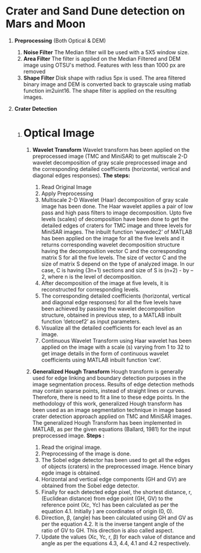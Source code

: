 # Crater and Sand Dune detection on Mars and Moon

1. **Preprocessing** (Both Optical & DEM)
    1. **Noise Filter** 
    The Median filter will be used with a 5X5 window size.
    2. **Area Filter**
    The filter is applied on the Median Filtered and DEM image using OTSU's method.
    Features with less than 1000 px are removed
    3. **Shape Filter** 
    Disk shape with radius 5px is used.
    The area filtered binary image and DEM is converted back to grayscale using matlab function im2uint16.
    The shape filter is applied on the resulting images.

2. **Crater Detection**
    1. # **Optical Image**
        1. **Wavelet Transform** 
            Wavelet transform has been applied on the preprocessed image (TMC and MiniSAR) to get multiscale 2-D wavelet decomposition of            gray scale preprocessed image and the corresponding detailed coefficients (horizontal, vertical and diagonal edges responses).
            **The steps:**
            1. Read Original Image   
            2. Apply Preprocessing 
            3.  Multiscale 2-D Wavelet (Haar) decomposition of gray scale image has been done. The Haar wavelet applies a pair of low pass and high pass filters to image decomposition. Upto five levels (scales) of decomposition have been done to get the detailed edges of craters for TMC image and three levels for MiniSAR images. The inbuilt function ‘wavedec2’ of MATLAB has been applied on the image for all the five levels and it returns corresponding wavelet decomposition structure having the decomposition vector C and the corresponding matrix S for all the five levels. The size of vector C and the size of matrix S depend on the type of analyzed image. In our case, C is having (3n+1) sections and size of S is (n+2) - by – 2, where n is the level of decomposition.
            4. After decomposition of the image at five levels, it is reconstructed for corresponding levels. 
            5. The corresponding detailed coefficients (horizontal, vertical and diagonal edge responses) for all the five levels have been achieved by passing the wavelet decomposition structure, obtained in previous step, to a MATLAB inbuilt function ‘detcoef2’ as input parameters. 
            6. Visualize all the detailed coefficients for each level as an image.
            7. Continuous Wavelet Transform using Haar wavelet has been applied on the image with a scale (s) varying from 1 to 32 to get image details in the form of continuous wavelet coefficients using MATLAB inbuilt function ‘cwt’. 
      
        2. **Generalized Hough Transform**
            Hough transform is generally used for edge linking and boundary detection purposes in the image segmentation process. Results of edge detection methods may contain sparse points, instead of straight lines or curves. Therefore, there is need to fit a line to these edge points. In the methodology of this work, generalized Hough transform has been used as an image segmentation technique in image based crater detection approach applied on TMC and MiniSAR images. The generalized Hough Transform has been implemented in MATLAB, as per the given equations (Ballard, 1981) for the input preprocessed image. 
            **Steps :**
            
            1. Read the original image. 
            2. Preprocessing of the image is done. 
            3. The Sobel edge detector has been used to get all the edges of objects (craters) in the preprocessed image. Hence binary egde image is obtained. 
            4. Horizontal and vertical edge components (GH and GV) are obtained from the Sobel edge detector. 
            5. Finally for each detected edge pixel, the shortest distance, r, (Euclidean distance) from edge point (GH, GV) to the reference point (Xc, Yc) has been calculated as per the equation 4.1. Initially      ) are coordinates of origin (0, 0).
            6. Direction, β, (angle) has been calculated using GH and GV as per the equation 4.2. It is the inverse tangent angle of the ratio of GV to GH. This direction is also called aspect.                               
            7. Update the values (Xc, Yc, r, β) for each value of distance and angle as per the equations 4.3, 4.4, 4.1 and 4.2 respectively.  
 
